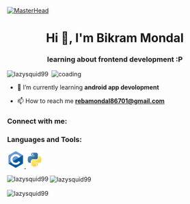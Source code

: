 [![MasterHead](https://1.bp.blogspot.com/-7A4WynwLsMw/XbBpCXG8fHI/AAAAAAAAMt4/uOa1bpLskYgrwGbllhSu2SDj_Mig8SXJQCLcBGAsYHQ/s1600/2000_600px.gif)](https://LazySquid99.io)
<h1 align="center">Hi 👋, I'm Bikram Mondal</h1>
<h3 align="center">learning about frontend development :P</h3>
<img align="right" alt="coading" width="400" src="https://i.pinimg.com/originals/f1/e7/34/f1e734f9cade86fe737a9aa404ad5677.gif">

<p align="left"> <img src="https://komarev.com/ghpvc/?username=lazysquid99&label=Profile%20views&color=0e75b6&style=flat" alt="lazysquid99" /> </p>

- 🌱 I’m currently learning **android app devolopment**

- 📫 How to reach me **rebamondal86701@gmail.com**

<h3 align="left">Connect with me:</h3>
<p align="left">
</p>

<h3 align="left">Languages and Tools:</h3>
<p align="left"> <a href="https://www.cprogramming.com/" target="_blank" rel="noreferrer"> <img src="https://raw.githubusercontent.com/devicons/devicon/master/icons/c/c-original.svg" alt="c" width="40" height="40"/> </a> <a href="https://www.python.org" target="_blank" rel="noreferrer"> <img src="https://raw.githubusercontent.com/devicons/devicon/master/icons/python/python-original.svg" alt="python" width="40" height="40"/> </a> </p>

<p><img align="left" src="https://github-readme-stats.vercel.app/api/top-langs?username=lazysquid99&show_icons=true&locale=en&layout=compact" alt="lazysquid99" /></p>

<p>&nbsp;<img align="center" src="https://github-readme-stats.vercel.app/api?username=lazysquid99&show_icons=true&locale=en" alt="lazysquid99" /></p>

<p><img align="center" src="https://github-readme-streak-stats.herokuapp.com/?user=lazysquid99&" alt="lazysquid99" /></p>

